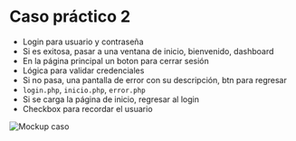 # Caso práctico 2

- Login para usuario y contraseña
- Si es exitosa, pasar a una ventana de inicio, bienvenido, dashboard
- En la página principal un boton para cerrar sesión
- Lógica para validar credenciales
- Si no pasa, una pantalla de error con su descripción, btn para regresar
- `login.php`, `inicio.php`, `error.php`
- Si se carga la página de inicio, regresar al login
- Checkbox para recordar el usuario

![Mockup caso](./session_ui.jpg)
